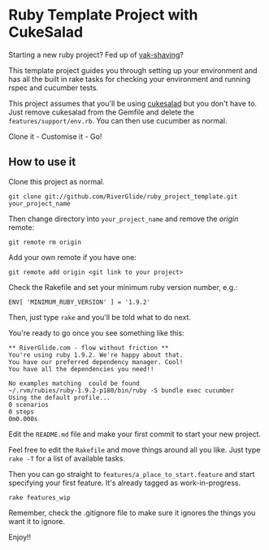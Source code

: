 # Ruby Template Project with CukeSalad

Starting a new ruby project? Fed up of [yak-shaving](http://www.urbandictionary.com/define.php?term=yak%20shaving)?

This template project guides you through setting up your environment 
and has all the built in rake tasks for checking your environment and running
rspec and cucumber tests.

This project assumes that you'll be using [cukesalad](http://cukesalad.info)
but you don't have to. Just remove cukesalad from the Gemfile and delete the `features/support/env.rb`.
You can then use cucumber as normal.

Clone it - Customise it - Go!

## How to use it

Clone this project as normal.

    git clone git://github.com/RiverGlide/ruby_project_template.git your_project_name

Then change directory into `your_project_name` and remove the _origin_  remote:

    git remote rm origin

Add your own remote if you have one:

    git remote add origin <git link to your project>

Check the Rakefile and set your minimum ruby version number, e.g.:
   
    ENV[ 'MINIMUM_RUBY_VERSION' ] = '1.9.2'

Then, just type `rake` and you'll be told what to do next.

You're ready to go once you see something like this:

    ** RiverGlide.com - flow without friction **
    You're using ruby 1.9.2. We're happy about that.
    You have our preferred dependency manager. Cool!
    You have all the dependencies you need!!
    
    No examples matching  could be found
    ~/.rvm/rubies/ruby-1.9.2-p180/bin/ruby -S bundle exec cucumber 
    Using the default profile...
    0 scenarios
    0 steps
    0m0.000s

Edit the `README.md` file and make your first commit to start your new project.

Feel free to edit the `Rakefile` and move things around all you like. Just type `rake -T` for a list of available tasks.

Then you can go straight to `features/a_place_to_start.feature` and start specifying your first feature. It's already tagged as work-in-progress.

    rake features_wip

Remember, check the .gitignore file to make sure it ignores the things you want it to ignore.

Enjoy!!
